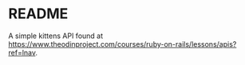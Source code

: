 # README

A simple kittens API found at https://www.theodinproject.com/courses/ruby-on-rails/lessons/apis?ref=lnav.
